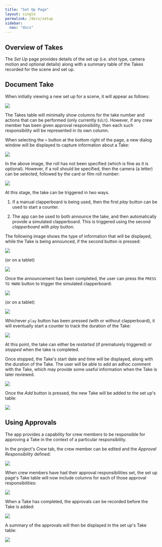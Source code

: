 ```yaml
---
title: "Set Up Page"
layout: single
permalink: /docs/setup
sidebar:
  nav: "docs"
---
```


## Overview of Takes

The _Set Up_ page provides details of the set up (i.e. shot type, camera motion and optional details) along with a summary table of the Takes recorded for the scene and set up.

## Document Take

When initially viewing a new set up for a scene, it will appear as follows:

![](/assets/images/takes-none.png)

The Takes table will minimally show columns for the take number and actions that can be performed (only currently `Edit`). However, if any crew member has been given approval responsibility, then each such responsibility will be represented in its own column.

When selecting the `+` button at the bottom right of the page, a new dialog window will be displayed to capture information about a Take:

![](/assets/images/takes-no-roll.png)

In the above image, the roll has not been specified (which is fine as it is optional). However, if a roll should be specified, then the camera (a letter) can be selected, followed by the card or film roll number:

![](/assets/images/takes-with-roll.png)

At this stage, the take can be triggered in two ways.

1) If a manual clapperboard is being used, then the first _play_ button can be used to start a counter.

2) The app can be used to both announce the take, and then automatically provide a simulated clapperboard. This is triggered using the second _clapperboard with play_ button.

The following image shows the type of information that will be displayed, while the Take is being announced, if the second button is pressed:

![](/assets/images/takes-clapperboard.png)

(or on a tablet)

![](/assets/images/takes-clapperboard-tablet.png)

Once the announcement has been completed, the user can press the `PRESS TO MARK` button to trigger the simulated clapperboard:

![](/assets/images/takes-clapperboard-2.png)

(or on a tablet)

![](/assets/images/takes-clapperboard-2-tablet.png)

Whichever `play` button has been pressed (with or without clapperboard), it will eventually start a counter to track the duration of the Take:

![](/assets/images/takes-counter.png)

At this point, the take can either be _restarted_ (if prematurely triggered) or _stopped_ when the take is completed.

Once stopped, the Take's start date and time will be displayed, along with the duration of the Take. The user will be able to add an adhoc comment with the Take, which may provide some useful information when the Take is later reviewed.

![](/assets/images/takes-add-no-approval.png)

Once the _Add_ button is pressed, the new Take will be added to the set up's table:

![](/assets/images/takes-list-1.png)


## Using Approvals

The app provides a capability for crew members to be responsible for approving a Take in the context of a particular responsibility.

In the project's _Crew_ tab, the crew member can be edited and the _Approval Responsibility_ defined:

![](/assets/images/project-crew-update-approval.png)

When crew members have had their approval responsibilities set, the set up page's Take table will now include columns for each of those approval responsibilities:

![](/assets/images/takes-list-1-with-approval.png)

When a Take has completed, the approvals can be recorded before the Take is added:

![](/assets/images/takes-add-with-approval.png)

A summary of the approvals will then be displayed in the set up's Take table:

![](/assets/images/takes-list-2.png)


